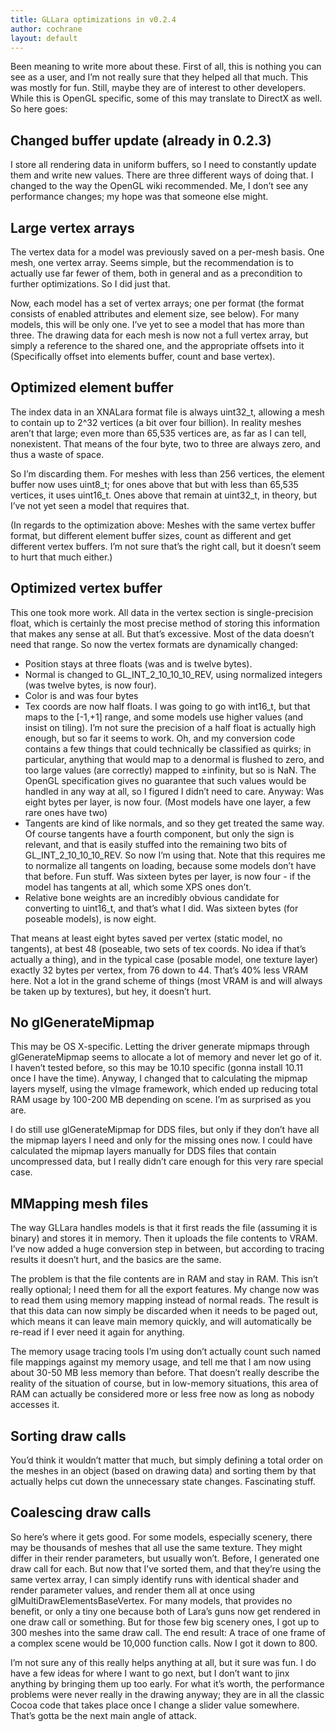 ```yaml
---
title: GLLara optimizations in v0.2.4
author: cochrane
layout: default
---
```


Been meaning to write more about these. First of all, this is nothing you can see as a user, and I’m not really sure that they helped all that much. This was mostly for fun. Still, maybe they are of interest to other developers. While this is OpenGL specific, some of this may translate to DirectX as well. So here goes:

## Changed buffer update (already in 0.2.3)

I store all rendering data in uniform buffers, so I need to constantly update them and write new values. There are three different ways of doing that. I changed to the way the OpenGL wiki recommended. Me, I don’t see any performance changes; my hope was that someone else might.

## Large vertex arrays

The vertex data for a model  was previously saved on a per-mesh basis. One mesh, one vertex array. Seems simple, but the recommendation is to actually use far fewer of them, both in general and as a precondition to further optimizations. So I did just that.

Now, each model has a set of vertex arrays; one per format (the format consists of enabled attributes and element size, see below). For many models, this will be only one. I’ve yet to see a model that has more than three. The drawing data for each mesh is now not a full vertex array, but simply a reference to the shared one, and the appropriate offsets into it (Specifically offset into elements buffer, count and base vertex).

## Optimized element buffer

The index data in an XNALara format file is always uint32\_t, allowing a mesh to contain up to 2^32 vertices (a bit over four billion). In reality meshes aren’t that large; even more than 65,535 vertices are, as far as I can tell, nonexistent. That means of the four byte, two to three are always zero, and thus a waste of space.

So I’m discarding them. For meshes with less than 256 vertices, the element buffer now uses uint8\_t; for ones above that but with less than 65,535 vertices, it uses uint16\_t. Ones above that remain at uint32\_t, in theory, but I’ve not yet seen a model that requires that.

(In regards to the optimization above: Meshes with the same vertex buffer format, but different element buffer sizes, count as different and get different vertex buffers. I’m not sure that’s the right call, but it doesn’t seem to hurt that much either.)

## Optimized vertex buffer

This one took more work. All data in the vertex section is single-precision float, which is certainly the most precise method of storing this information that makes any sense at all. But that’s excessive. Most of the data doesn’t need that range. So now the vertex formats are dynamically changed:

-   Position stays at three floats (was and is twelve bytes).
-   Normal is changed to GL\_INT\_2\_10\_10\_10\_REV, using normalized integers (was twelve bytes, is now four).
-   Color is and was four bytes
-   Tex coords are now half floats. I was going to go with int16\_t, but that maps to the [-1,+1] range, and some models use higher values (and insist on tiling). I’m not sure the precision of a half float is actually high enough, but so far it seems to work. Oh, and my conversion code contains a few things that could technically be classified as quirks; in particular, anything that would map to a denormal is flushed to zero, and too large values (are correctly) mapped to ±infinity, but so is NaN. The OpenGL specification gives no guarantee that such values would be handled in any way at all, so I figured I didn’t need to care. Anyway: Was eight bytes per layer, is now four. (Most models have one layer, a few rare ones have two)
-   Tangents are kind of like normals, and so they get treated the same way. Of course tangents have a fourth component, but only the sign is relevant, and that is easily stuffed into the remaining two bits of GL\_INT\_2\_10\_10\_10\_REV. So now I’m using that. Note that this requires me to normalize all tangents on loading, because some models don’t have that before. Fun stuff. Was sixteen bytes per layer, is now four - if the model has tangents at all, which some XPS ones don’t.
-   Relative bone weights are an incredibly obvious candidate for converting to uint16\_t, and that’s what I did. Was sixteen bytes (for poseable models), is now eight.

That means at least eight bytes saved per vertex (static model, no tangents), at best 48 (poseable, two sets of tex coords. No idea if that’s actually a thing), and in the typical case (posable model, one texture layer) exactly 32 bytes per vertex, from 76 down to 44. That’s 40% less VRAM here. Not a lot in the grand scheme of things (most VRAM is and will always be taken up by textures), but hey, it doesn’t hurt.

## No glGenerateMipmap

This may be OS X-specific. Letting the driver generate mipmaps through glGenerateMipmap seems to allocate a lot of memory and never let go of it. I haven’t tested before, so this may be 10.10 specific (gonna install 10.11 once I have the time). Anyway, I changed that to calculating the mipmap layers myself, using the vImage framework, which ended up reducing total RAM usage by 100-200 MB depending on scene. I’m as surprised as you are.

I do still use glGenerateMipmap for DDS files, but only if they don’t have all the mipmap layers I need and only for the missing ones now. I could have calculated the mipmap layers manually for DDS files that contain uncompressed data, but I really didn’t care enough for this very rare special case.

## MMapping mesh files

The way GLLara handles models is that it first reads the file (assuming it is binary) and stores it in memory. Then it uploads the file contents to VRAM. I’ve now added a huge conversion step in between, but according to tracing results it doesn’t hurt, and the basics are the same.

The problem is that the file contents are in RAM and stay in RAM. This isn’t really optional; I need them for all the export features. My change now was to read them using memory mapping instead of normal reads. The result is that this data can now simply be discarded when it needs to be paged out, which means it can leave main memory quickly, and will automatically be re-read if I ever need it again for anything. 

The memory usage tracing tools I’m using don’t actually count such named file mappings against my memory usage, and tell me that I am now using about 30-50 MB less memory than before. That doesn’t really describe the reality of the situation of course, but in low-memory situations, this area of RAM can actually be considered more or less free now as long as nobody accesses it.

## Sorting draw calls

You’d think it wouldn’t matter that much, but simply defining a total order on the meshes in an object (based on drawing data) and sorting them by that actually helps cut down the unnecessary state changes. Fascinating stuff.

## Coalescing draw calls

So here’s where it gets good. For some models, especially scenery, there may be thousands of meshes that all use the same texture. They might differ in their render parameters, but usually won’t. Before, I generated one draw call for each. But now that I’ve sorted them, and that they’re using the same vertex array, I can simply identify runs with identical shader and render parameter values, and render them all at once using glMultiDrawElementsBaseVertex. For many models, that provides no benefit, or only a tiny one because both of Lara’s guns now get rendered in one draw call or something. But for those few big scenery ones, I got up to 300 meshes into the same draw call. The end result: A trace of one frame of a complex scene would be 10,000 function calls. Now I got it down to 800.

I’m not sure any of this really helps anything at all, but it sure was fun. I do have a few ideas for where I want to go next, but I don’t want to jinx anything by bringing them up too early. For what it’s worth, the performance problems were never really in the drawing anyway; they are in all the classic Cocoa code that takes place once I change a slider value somewhere. That’s gotta be the next main angle of attack.